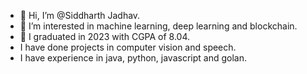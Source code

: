 - 👋 Hi, I’m @Siddharth Jadhav.
- 👀 I’m interested in machine learning, deep learning and blockchain.
- 🌱 I graduated in 2023 with CGPA of 8.04.
- I have done projects in computer vision and speech.
- I have experience in java, python, javascript and golan.


